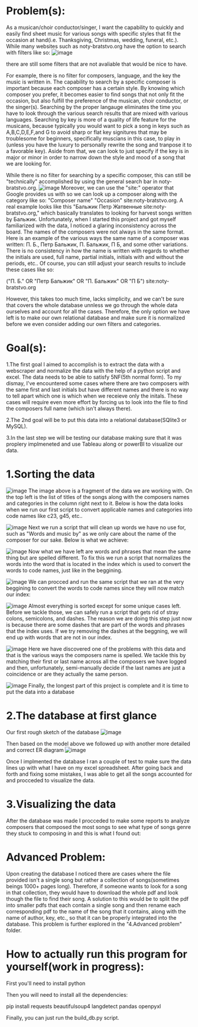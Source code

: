 # Problem(s):
As a musican/choir conductor/singer, I want the capability to quickly and easily find sheet music for various songs with specific styles that fit the occasion at hand(i.e. Thanksgiving, Christmas, wedding, funeral, etc.). While many websites such as noty-bratstvo.org have the option to search with filters like so:
![image](https://github.com/user-attachments/assets/8edca3c8-4613-4576-93a6-63ed27e68eca)

there are still some filters that are not avaliable that would be nice to have. 
  
  For example, there is no filter for composers, language, and the key the music is written in. The capability to search by a specific composer is important because each composer has a certain style. By knowing which composer you prefer, it becomes easier to find songs that not only fit the occasion, but also fulfill the preference of the musican, choir conductor, or the singer(s). Searching by the proper langauge eliminates the time you have to look through the various search results that are mixed with various languages. Searching by key is more of a quality of life feature for the musicans, because typically you would want to pick a song in keys such as A,B,C,D,E,F,and G to avoid sharp or flat key signitures that may be troublesome for beginners, specifically muscians in this case, to play in (unless you have the luxury to personally rewrite the song and tranpose it to a favorable key). Aside from that, we can look to just specify if the key is in major or minor in order to narrow down the style and mood of a song that we are looking for. 

  While there is no filter for searching by a specific composer, this can still be "technically" accomplished by using the general search bar in noty-bratstvo.org. 
![image](https://github.com/user-attachments/assets/e3760ce7-003a-476f-9814-379ba6a00c93)
Moreover, we can use the "site:" operator that Google provides us with so we can look up a composer along with the category like so: "Composer name" "Occasion" site:noty-bratstvo.org. A real example looks like this "Бальжик Петр Жатвенные site:noty-bratstvo.org," which basically translates to looking for harvest songs written by Бальжик. Unfortunately, when I started this project and got myself familiarized with the data, I noticed a glaring inconsistency across the board. The names of the composers were not always in the same format. Here is an example of the various ways the same name of a composer was written: П. Б., Петр Бальжик, П. Бальжик, П Б, and some other variations. There is no consistency in how the name is written with regards to whether the initials are used, full name, partial initials, initials with and without the periods, etc.. Of course, you can still adjust your search results to include these cases like so:
  
("П. Б." OR "Петр Бальжик" OR "П. Бальжик" OR "П Б") site:noty-bratstvo.org

However, this takes too much time, lacks simplicity, and we can't be sure that covers the whole database unnless we go through the whole data ourselves and account for all the cases. Therefore, the only option we have left is to make our own relational database and make sure it is normalized before we even consider adding our own filters and categories. 

# Goal(s): 
1.The first goal I aimed to accomplish is to extract the data with a webscraper and normalize the data with the help of a python script and excel. The data needs to be able to satisfy 5NF(5th normal form). To my dismay, I've encountered some cases where there are two composers with the same first and last initials but have different names and there is no way to tell apart which one is which when we receieve only the initals. These cases will require even more effort by forcing us to look into the file to find the composers full name (which isn't always there).

2.The 2nd goal will be to put this data into a relational database(SQlite3 or MySQL).

3.In the last step we will be testing our database making sure that it was proplery implmeneted and use Tableau along or powerBI to visualize our data. 

# 1.Sorting the data
![image](https://github.com/user-attachments/assets/763e9bca-97a3-410d-92b1-a4a78e8ec040)
The image above is a fragment of the data we are working with. On the top left is the list of titles of the songs along with the composers names and categories in the column right next to it. Below is how the data looks when we run our first script to convert applicable names and categories into code names like c23, g45, etc..

![image](https://github.com/user-attachments/assets/544dde50-5ab8-43d9-9458-3da8e5be1c84)
Next we run a script that will clean up words we have no use for, such as "Words and music by" as we only care about the name of the composer for our sake. Below is what we achieve:

![image](https://github.com/user-attachments/assets/2bdf3eae-8c8e-45eb-943c-63b3773f4e16)
Now what we have left are words and phrases that mean the same thing but are spelled different. To fix this we run a script that normalizes the words into the word that is located in the index which is used to convert the words to code names, just like in the beggining. 

![image](https://github.com/user-attachments/assets/084e132d-45bf-4674-baf9-21ce9e409b45)
We can procced and run the same script that we ran at the very beggining to convert the words to code names since they will now match our index:

![image](https://github.com/user-attachments/assets/97ae48e4-0760-4e3e-9c03-709be3285aa3)
Almost everything is sorted except for some unique cases left. Before we tackle those, we can safely run a script that gets rid of stray colons, semicolons, and dashes. The reason we are doing this step just now is because there are some dashes that are part of the words and phrases that the index uses. If we try removing the dashes at the beggning, we will end up with words that are not in our index.

![image](https://github.com/user-attachments/assets/c6a790b8-f3d4-40e0-9fff-6b92b9c50aff)
Here we have discovered one of the problems with this data and that is the various ways the composers name is spelled. We tackle this by matching their first or last name across all the composers we have logged and then, unfortunately, semi-manually decide if the last names are just a coincidence or are they actually the same person.  

![image](https://github.com/user-attachments/assets/48f25212-cf23-418c-a1b7-275f06a0452d)
Finally, the longest part of this project is complete and it is time to put the data into a database


# 2.The database at first glance
Our first rough sketch of the database
![image](https://github.com/user-attachments/assets/d23af0cc-e558-4753-b625-753dd58229ae)

Then based on the model above we followed up with another more detailed and correct ER diagram
![image](https://github.com/user-attachments/assets/4591ed7a-a960-4d01-8def-9466112ad04f)

Once I implmented the database I ran a couple of test to make sure the data lines up with what I have on my excel spreadsheet. After going back and forth and fixing some mistakes, I was able to get all the songs accounted for and procceded to visualize the data.

# 3.Visualizing the data
After the database was made I procceded to make some reports to analyze composers that composed the most songs to see what type of songs genre they stuck to composing in and this is what I found out: 

# Advanced Problem:
  Upon creating the database I noticed there are cases where the file provided isn't a single song but rather a collection of songs(sometimes beings 1000+ pages long). Therefore, if someone wants to look for a song in that collection, they would have to download the whole pdf and look though the file to find their song. A solution to this would be to split the pdf into smaller pdfs that each contain a single song and then rename each corresponding pdf to the name of the song that it contains, along with the name of author, key, etc., so that it can be properly integrated into the database. This problem is further explored in the "4.Advanced problem" folder.


# How to actually run this program for yourself(work in progress):
First you'll need to install python

Then you will need to install all the dependencies:

pip install requests beautifulsoup4 langdetect pandas openpyxl

Finally, you can just run the build_db.py script.

